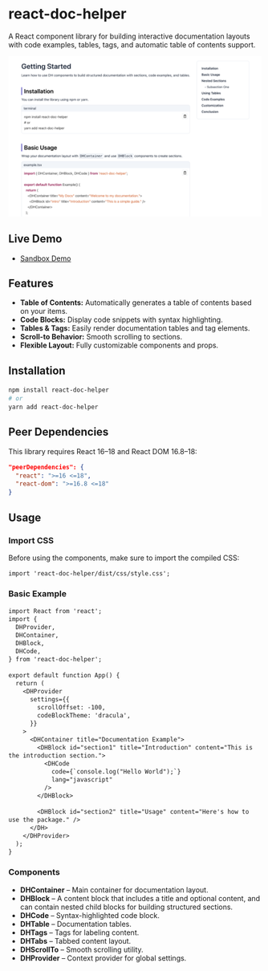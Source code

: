 # react-doc-helper

A React component library for building interactive documentation layouts with code examples, tables, tags, and automatic table of contents support.

[![React Doc Helper](https://raw.githubusercontent.com/santushnath/react-doc-helper/refs/heads/main/thumbnail.png)](https://codesandbox.io/p/sandbox/9vt5r7)

## Live Demo

- [Sandbox Demo](https://codesandbox.io/p/sandbox/9vt5r7)

## Features

- **Table of Contents:** Automatically generates a table of contents based on your items.
- **Code Blocks:** Display code snippets with syntax highlighting.
- **Tables & Tags:** Easily render documentation tables and tag elements.
- **Scroll-to Behavior:** Smooth scrolling to sections.
- **Flexible Layout:** Fully customizable components and props.

## Installation

```bash
npm install react-doc-helper
# or
yarn add react-doc-helper
```

## Peer Dependencies

This library requires React 16–18 and React DOM 16.8–18:

```json
"peerDependencies": {
  "react": ">=16 <=18",
  "react-dom": ">=16.8 <=18"
}
```

## Usage

### Import CSS

Before using the components, make sure to import the compiled CSS:

```tsx
import 'react-doc-helper/dist/css/style.css';
```

### Basic Example

```tsx
import React from 'react';
import {
  DHProvider,
  DHContainer,
  DHBlock,
  DHCode,
} from 'react-doc-helper';

export default function App() {
  return (
    <DHProvider
      settings={{
        scrollOffset: -100,
        codeBlockTheme: 'dracula',
      }}
    >
      <DHContainer title="Documentation Example">
        <DHBlock id="section1" title="Introduction" content="This is the introduction section.">
          <DHCode
            code={`console.log("Hello World");`}
            lang="javascript"
          />
        </DHBlock>

        <DHBlock id="section2" title="Usage" content="Here's how to use the package." />
      </DH>
    </DHProvider>
  );
}
```

### Components

- **DHContainer** – Main container for documentation layout.
- **DHBlock** – A content block that includes a title and optional content, and can contain nested child blocks for building structured sections.
- **DHCode** – Syntax-highlighted code block.
- **DHTable** – Documentation tables.
- **DHTags** – Tags for labeling content.
- **DHTabs** – Tabbed content layout.
- **DHScrollTo** – Smooth scrolling utility.
- **DHProvider** – Context provider for global settings.
